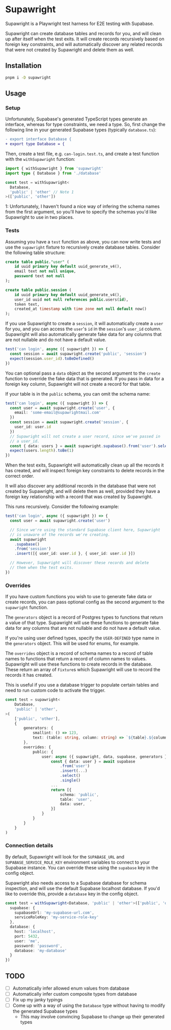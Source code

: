 # Supawright

Supawright is a Playwright test harness for E2E testing with Supabase.

Supawright can create database tables and records for you, and will clean up
after itself when the test exits. It will create records recursively based on
foreign key constraints, and will automatically discover any related records
that were not created by Supawright and delete them as well.

## Installation

```bash
pnpm i -D supawright
```

## Usage

### Setup

Unfortunately, Supabase's generated TypeScript types generate an interface,
whereas for type constraints, we need a type. So, first change the following
line in your generated Supabase types (typically `database.ts`):

```diff
- export interface Database {
+ export type Database = {
```

Then, create a test file, e.g. `can-login.test.ts`, and create a test function
with the `withSupawright` function:

```ts
import { withSupawright } from 'supawright'
import type { Database } from './database'

const test = withSupawright<
  Database,
  'public' | 'other' // Note 1
>(['public', 'other'])
```

1: Unfortunately, I haven't found a nice way of infering the schema names from
the first argument, so you'll have to specify the schemas you'd like Supawright
to use in two places.

### Tests

Assuming you have a `test` function as above, you can now write tests and use
the `supawright` fixture to recursively create database tables. Consider the
following table structure:

```sql
create table public."user" (
    id uuid primary key default uuid_generate_v4(),
    email text not null unique,
    password text not null
);

create table public.session (
    id uuid primary key default uuid_generate_v4(),
    user_id uuid not null references public.users(id),
    token text,
    created_at timestamp with time zone not null default now()
);
```

If you use Supawright to create a `session`, it will automatically create a
`user` for you, and you can access the `user`'s `id` in the `session`'s
`user_id` column. Supawright will also automatically generate fake data for
any columns that are not nullable and do not have a default value.

```ts
test('can login', async ({ supawright }) => {
  const session = await supawright.create('public', 'session')
  expect(session.user_id).toBeDefined()
})
```

You can optional pass a `data` object as the second argument to the `create`
function to override the fake data that is generated. If you pass in data
for a foreign key column, Supawright will not create a record for that table.

If your table is in the `public` schema, you can omit the schema name:

```ts
test('can login', async ({ supawright }) => {
  const user = await supawright.create('user', {
    email: 'some-email@supawrightmail.com'
  })
  const session = await supawright.create('session', {
    user_id: user.id
  })
  // Supawright will not create a user record, since we've passed in
  // a user_id.
  const { data: users } = await supawright.supabase().from('user').select()
  expect(users.length).toBe(1)
})
```

When the test exits, Supawright will automatically clean up all the records
it has created, and will inspect foreign key constraints to delete records in
the correct order.

It will also discover any additional records in the database that were not
created by Supawright, and will delete them as well, provided they have a
foreign key relationship with a record that was created by Supawright.

This runs recursively. Consider the following example:

```ts
test('can login', async ({ supawright }) => {
  const user = await supawright.create('user')

  // Since we're using the standard Supabase client here, Supawright
  // is unaware of the records we're creating.
  await supawright
    .supabase()
    .from('session')
    .insert([{ user_id: user.id }, { user_id: user.id }])

  // However, Supawright will discover these records and delete
  // them when the test exits.
})
```

### Overrides

If you have custom functions you wish to use to generate fake data or create
records, you can pass optional config as the second argument to the `supawright`
function.

The `generators` object is a record of Postgres types to functions that return
a value of that type. Supawright will use these functions to generate fake
data for any columns that are not nullable and do not have a default value.

If you're using user defined types, specify the `USER-DEFINED` type name in
the `generators` object. This will be used for enums, for example.

The `overrides` object is a record of schema names to a record of table names
to functions that return a record of column names to values. Supawright will
use these functions to create records in the database. These return an array
of `Fixture`s which Supawright will use to record the records it has created.

This is useful if you use a database trigger to populate certain tables and
need to run custom code to activate the trigger.

```ts
const test = supawright<
    Database,
    'public' | 'other',
>(
    ['public', 'other'],
    {
        generators: {
            smallint: () => 123,
            text: (table: string, column: string) => `${table}.${column}`,
        },
        overrides: {
            public: {
                user: async ({ supawright, data, supabase, generators }) => {
                    const { data: user } = await supabase
                        .from('user')
                        .insert(...)
                        .select()
                        .single()
                    ...
                    return [{
                        schema: 'public',
                        table: 'user',
                        data: user,
                    }]
                }
            }
        }
    }
)
```

### Connection details

By default, Supawright will look for the `SUPABASE_URL` and `SUPABASE_SERVICE_ROLE_KEY`
environment variables to connect to your Supabase instance. You can override
these using the `supabase` key in the config object.

Supawright also needs access to a Supabase database for schema inspection, and will
use the default Supabase localhost database. If you'd like to override this, provide
a `database` key in the config object.

```ts
const test = withSupawright<Database, 'public' | 'other'>(['public', 'other'], {
  supabase: {
    supabaseUrl: 'my-supabase-url.com',
    serviceRoleKey: 'my-service-role-key'
  },
  database: {
    host: 'localhost',
    port: 5432,
    user: 'me',
    password: 'password',
    database: 'my-database'
  }
})
```

## TODO

- [ ] Automatically infer allowed enum values from database
- [ ] Automatically infer custom composite types from database
- [ ] Fix up my janky typings
- [ ] Come up with a way of using the `Database` type without having to modify
      the generated Supabase types
  - This may involve convincing Supabase to change up their generated types
